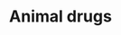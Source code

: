 ---
title: Animal drugs
longTitle: 'Animal drugs'
tags:
- gccommon
usedFor:
- "[[Veterinary drugs]]"
---